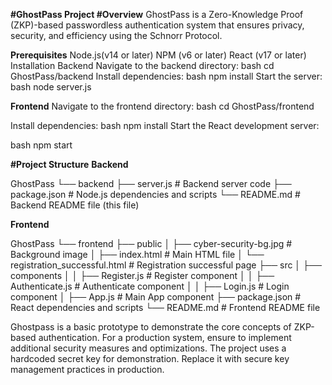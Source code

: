 **#GhostPass Project
#Overview**
GhostPass is a Zero-Knowledge Proof (ZKP)-based passwordless authentication system that ensures privacy, security, and efficiency using the Schnorr Protocol.

**Prerequisites**
Node.js(v14 or later)
NPM (v6 or later)
React (v17 or later)
Installation
Backend
Navigate to the backend directory:
bash
cd GhostPass/backend
Install dependencies:
bash
npm install
Start the server:
bash
node server.js

**Frontend**
Navigate to the frontend directory:
bash
cd GhostPass/frontend

Install dependencies:
bash
npm install
Start the React development server:

bash
npm start

**#Project Structure**
**Backend**

GhostPass
└── backend
    ├── server.js                     # Backend server code
    ├── package.json                  # Node.js dependencies and scripts
    └── README.md                     # Backend README file (this file)

**Frontend**

GhostPass
└── frontend
    ├── public
    │   ├── cyber-security-bg.jpg     # Background image
    │   ├── index.html                # Main HTML file
    │   └── registration_successful.html  # Registration successful page
    ├── src
    │   ├── components
    │   │   ├── Register.js           # Register component
    │   │   ├── Authenticate.js       # Authenticate component
    │   │   ├── Login.js              # Login component
    │   ├── App.js                    # Main App component
    ├── package.json                  # React dependencies and scripts
    └── README.md                     # Frontend README file

Ghostpass is a basic prototype to demonstrate the core concepts of ZKP-based authentication. For a production system, ensure to implement additional security measures and optimizations.
The project uses a hardcoded secret key for demonstration. Replace it with secure key management practices in production.
